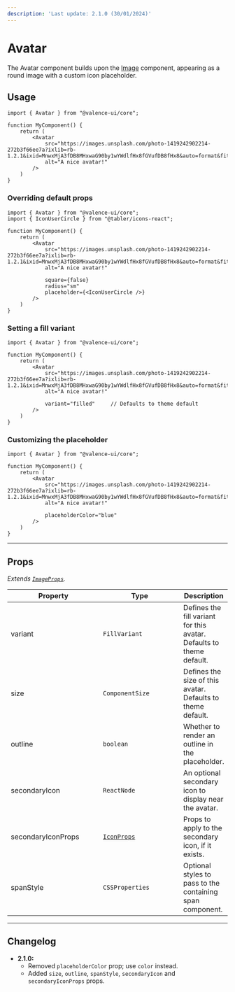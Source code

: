 ```yaml
---
description: 'Last update: 2.1.0 (30/01/2024)'
---
```


# Avatar

The Avatar component builds upon the [Image](image.md) component, appearing as a round image with a custom icon placeholder.

## Usage

```tsx
import { Avatar } from "@valence-ui/core";

function MyComponent() { 
    return ( 
        <Avatar
            src="https://images.unsplash.com/photo-1419242902214-272b3f66ee7a?ixlib=rb-1.2.1&ixid=MnwxMjA3fDB8MHxwaG90by1wYWdlfHx8fGVufDB8fHx8&auto=format&fit=crop&w=720&q=80"
            alt="A nice avatar!"
        />
    )
}
```

### Overriding default props

```tsx
import { Avatar } from "@valence-ui/core";
import { IconUserCircle } from "@tabler/icons-react";

function MyComponent() { 
    return ( 
        <Avatar
            src="https://images.unsplash.com/photo-1419242902214-272b3f66ee7a?ixlib=rb-1.2.1&ixid=MnwxMjA3fDB8MHxwaG90by1wYWdlfHx8fGVufDB8fHx8&auto=format&fit=crop&w=720&q=80"
            alt="A nice avatar!"
            
            square={false}
            radius="sm"
            placeholder={<IconUserCircle />}
        />
    )
}
```

### Setting a fill variant

```tsx
import { Avatar } from "@valence-ui/core";

function MyComponent() { 
    return ( 
        <Avatar
            src="https://images.unsplash.com/photo-1419242902214-272b3f66ee7a?ixlib=rb-1.2.1&ixid=MnwxMjA3fDB8MHxwaG90by1wYWdlfHx8fGVufDB8fHx8&auto=format&fit=crop&w=720&q=80"
            alt="A nice avatar!"
            
            variant="filled"     // Defaults to theme default
        />
    )
}
```

### Customizing the placeholder

```tsx
import { Avatar } from "@valence-ui/core";

function MyComponent() { 
    return ( 
        <Avatar
            src="https://images.unsplash.com/photo-1419242902214-272b3f66ee7a?ixlib=rb-1.2.1&ixid=MnwxMjA3fDB8MHxwaG90by1wYWdlfHx8fGVufDB8fHx8&auto=format&fit=crop&w=720&q=80"
            alt="A nice avatar!"
            
            placeholderColor="blue"
        />
    )
}
```

***

## Props

_Extends_ [_`ImageProps`_](image.md#props)_._

<table data-full-width="true"><thead><tr><th width="201.8571428571429">Property</th><th width="179">Type</th><th>Description</th></tr></thead><tbody><tr><td>variant</td><td><code>FillVariant</code></td><td>Defines the fill variant for this avatar. Defaults to theme default.</td></tr><tr><td>size</td><td><code>ComponentSize</code></td><td>Defines the size of this avatar. Defaults to theme default.</td></tr><tr><td>outline</td><td><code>boolean</code></td><td>Whether to render an outline in the placeholder.</td></tr><tr><td>secondaryIcon</td><td><code>ReactNode</code></td><td>An optional secondary icon to display near the avatar.</td></tr><tr><td>secondaryIconProps</td><td><a href="icon.md#props"><code>IconProps</code></a></td><td>Props to apply to the secondary icon, if it exists.</td></tr><tr><td>spanStyle</td><td><code>CSSProperties</code></td><td>Optional styles to pass to the containing span component.</td></tr></tbody></table>

***

## Changelog

* **2.1.0:**&#x20;
  * Removed `placeholderColor` prop; use `color` instead.
  * Added `size`, `outline`, `spanStyle`, `secondaryIcon` and `secondaryIconProps` props.
